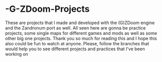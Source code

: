 # -G-ZDoom-Projects
These are projects that I made and developed with the (G)ZDoom engine and the Zandronum port as well. All seen here are gonna be practice projects, some single maps for different games and mods as well as some other big one projects. Thank you so much for reading this and I hope this also could be fun to watch at anyone.
    Please, follow the branches that would help you to see different projects and practices that I've been working on
